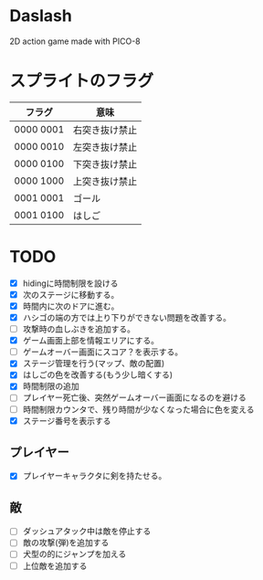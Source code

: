 # Daslash
2D action game made with PICO-8

# スプライトのフラグ
| フラグ    | 意味           |
| --------- | -------------- |
| 0000 0001 | 右突き抜け禁止 |
| 0000 0010 | 左突き抜け禁止 |
| 0000 0100 | 下突き抜け禁止 |
| 0000 1000 | 上突き抜け禁止 |
| 0001 0001 | ゴール         |
| 0001 0100 | はしご         |

# TODO
* [x] hidingに時間制限を設ける
* [x] 次のステージに移動する。
* [x] 時間内に次のドアに進む。
* [x] ハシゴの端の方では上り下りができない問題を改善する。
* [ ] 攻撃時の血しぶきを追加する。
* [x] ゲーム画面上部を情報エリアにする。
* [ ] ゲームオーバー画面にスコア？を表示する。
* [x] ステージ管理を行う(マップ、敵の配置)
* [x] はしごの色を改善する(もう少し暗くする)
* [x] 時間制限の追加
* [ ] プレイヤー死亡後、突然ゲームオーバー画面になるのを避ける
* [ ] 時間制限カウンタで、残り時間が少なくなった場合に色を変える
* [x] ステージ番号を表示する
## プレイヤー
* [x] プレイヤーキャラクタに剣を持たせる。
## 敵
* [ ] ダッシュアタック中は敵を停止する
* [ ] 敵の攻撃(弾)を追加する
* [ ] 犬型の的にジャンプを加える
* [ ] 上位敵を追加する
